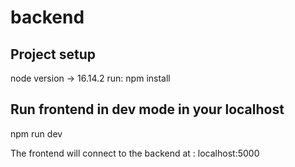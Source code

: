 # backend

## Project setup
node version -> 16.14.2
run: npm install

## Run frontend in dev mode in your localhost
npm run dev

The frontend will connect to the backend at : localhost:5000